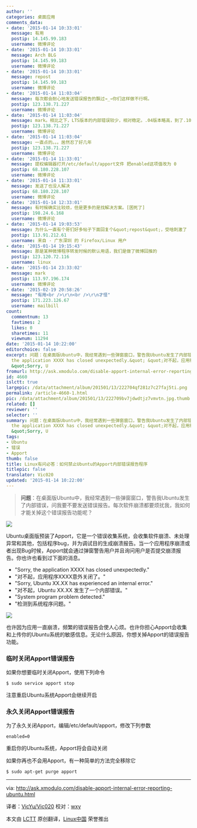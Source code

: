 ```yaml
---
author: ''
categories: 桌面应用
comments_data:
- date: '2015-01-14 10:33:01'
  message: 有用
  postip: 14.145.99.183
  username: 微博评论
- date: '2015-01-14 10:33:01'
  message: Arch BLG
  postip: 14.145.99.183
  username: 微博评论
- date: '2015-01-14 10:33:01'
  message: repost
  postip: 14.145.99.183
  username: 微博评论
- date: '2015-01-14 11:03:04'
  message: 每次都会耐心地发送错误报告的飘过→_→你们这样做不行啊。
  postip: 123.138.71.227
  username: 微博评论
- date: '2015-01-14 11:03:04'
  message: mark。相比之下，LTS版本的内部错误较少，相对稳定。.04版本略高，到了.10版本，基本内部错误满天飞。
  postip: 123.138.71.227
  username: 微博评论
- date: '2015-01-14 11:03:04'
  message: 一直点的。。。居然忍了好几年
  postip: 123.138.71.227
  username: 微博评论
- date: '2015-01-14 11:33:01'
  message: 提权编辑器打开/etc/default/apport文件 把enabled这项值改为 0
  postip: 68.180.228.107
  username: 微博评论
- date: '2015-01-14 11:33:01'
  message: 发送了也没人解决
  postip: 68.180.228.107
  username: 微博评论
- date: '2015-01-14 12:33:01'
  message: 有时候确实比较烦，但是更多的是找解决方案。[困死了]
  postip: 198.24.6.168
  username: 微博评论
- date: '2015-01-14 19:03:53'
  message: 为什么一直有个哥们好多帖子下面回复个&quot;repost&quot;，受啥刺激了
  postip: 113.91.212.61
  username: 来自 - 广东深圳 的 Firefox/Linux 用户
- date: '2015-01-14 19:15:43'
  message: 那是某种微博程序转发时候的默认用语，我们是做了微博回推的
  postip: 123.120.72.116
  username: linux
- date: '2015-01-14 23:33:02'
  message: mark
  postip: 113.97.196.174
  username: 微博评论
- date: '2015-02-19 20:58:26'
  message: "有用<br />\r\n<br />\r\n才怪"
  postip: 171.223.126.67
  username: mailbill
count:
  commentnum: 13
  favtimes: 2
  likes: 0
  sharetimes: 11
  viewnum: 11294
date: '2015-01-14 10:22:00'
editorchoice: false
excerpt: 问题：在桌面版Ubuntu中，我经常遇到一些弹窗窗口，警告我Ubuntu发生了内部错误，问我要不要发送错误报告。每次软件崩溃都要烦扰我，我如何才能关掉这个错误报告功能呢？   Ubuntu桌面版预装了Apport，它是一个错误收集系统，会收集软件崩溃、未处理异常和其他，包括程序bug，并为调试目的生成崩溃报告。当一个应用程序崩溃或者出现Bug时候，Apport就会通过弹窗警告用户并且询问用户是否提交崩溃报告。你也许也看到过下面的消息。  &quot;Sorry,
  the application XXXX has closed unexpectedly.&quot; &quot;对不起，应用程序XXXX意外关闭了。&quot;
  &quot;Sorry, U
fromurl: http://ask.xmodulo.com/disable-apport-internal-error-reporting-ubuntu.html
id: 4660
islctt: true
largepic: /data/attachment/album/201501/13/222704qf281z7c27faj5ti.png
permalink: /article-4660-1.html
pic: /data/attachment/album/201501/13/222709bv7jdwdtjz7vmvtn.jpg.thumb.jpg
related: []
reviewer: ''
selector: ''
summary: 问题：在桌面版Ubuntu中，我经常遇到一些弹窗窗口，警告我Ubuntu发生了内部错误，问我要不要发送错误报告。每次软件崩溃都要烦扰我，我如何才能关掉这个错误报告功能呢？   Ubuntu桌面版预装了Apport，它是一个错误收集系统，会收集软件崩溃、未处理异常和其他，包括程序bug，并为调试目的生成崩溃报告。当一个应用程序崩溃或者出现Bug时候，Apport就会通过弹窗警告用户并且询问用户是否提交崩溃报告。你也许也看到过下面的消息。  &quot;Sorry,
  the application XXXX has closed unexpectedly.&quot; &quot;对不起，应用程序XXXX意外关闭了。&quot;
  &quot;Sorry, U
tags:
- Ubuntu
- 错误
- Apport
thumb: false
title: Linux有问必答：如何禁止Ubuntu的Apport内部错误报告程序
titlepic: false
translator: Vic020
updated: '2015-01-14 10:22:00'
---
```



> 
> **问题**：在桌面版Ubuntu中，我经常遇到一些弹窗窗口，警告我Ubuntu发生了内部错误，问我要不要发送错误报告。每次软件崩溃都要烦扰我，我如何才能关掉这个错误报告功能呢？
> 
> 
> 


![](/data/attachment/album/201501/13/222704qf281z7c27faj5ti.png)


Ubuntu桌面版预装了Apport，它是一个错误收集系统，会收集软件崩溃、未处理异常和其他，包括程序bug，并为调试目的生成崩溃报告。当一个应用程序崩溃或者出现Bug时候，Apport就会通过弹窗警告用户并且询问用户是否提交崩溃报告。你也许也看到过下面的消息。


* "Sorry, the application XXXX has closed unexpectedly."
* "对不起，应用程序XXXX意外关闭了。"
* "Sorry, Ubuntu XX.XX has experienced an internal error."
* "对不起，Ubuntu XX.XX 发生了一个内部错误。"
* "System program problem detected."
* "检测到系统程序问题。"


![](/data/attachment/album/201501/13/222709bv7jdwdtjz7vmvtn.jpg)


也许因为应用一直崩溃，频繁的错误报告会使人心烦。也许你担心Apport会收集和上传你的Ubuntu系统的敏感信息。无论什么原因，你想关掉Apport的错误报告功能。


### 临时关闭Apport错误报告


如果你想要临时关闭Apport，使用下列命令



```
$ sudo service apport stop 

```

注意重启Ubuntu系统Apport会继续开启


### 永久关闭Apport错误报告


为了永久关闭Apport，编辑/etc/default/apport，修改下列参数



```
enabled=0

```

重启你的Ubuntu系统，Apport将会自动关闭


如果你再也不会用Apport，有一种简单的方法完全移除它



```
$ sudo apt-get purge apport 

```



---


via: <http://ask.xmodulo.com/disable-apport-internal-error-reporting-ubuntu.html>


译者：[VicYu/Vic020](http://www.vicyu.net/) 校对：[wxy](https://github.com/wxy)


本文由 [LCTT](https://github.com/LCTT/TranslateProject) 原创翻译，[Linux中国](http://linux.cn/) 荣誉推出